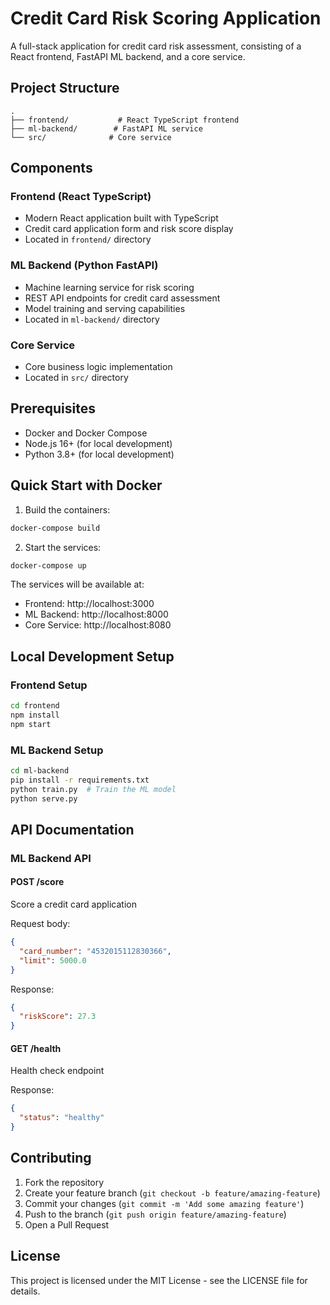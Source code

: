 # Credit Card Risk Scoring Application

A full-stack application for credit card risk assessment, consisting of a React frontend, FastAPI ML backend, and a core service.

## Project Structure

```
.
├── frontend/           # React TypeScript frontend
├── ml-backend/        # FastAPI ML service
└── src/              # Core service
```

## Components

### Frontend (React TypeScript)
- Modern React application built with TypeScript
- Credit card application form and risk score display
- Located in `frontend/` directory

### ML Backend (Python FastAPI)
- Machine learning service for risk scoring
- REST API endpoints for credit card assessment
- Model training and serving capabilities
- Located in `ml-backend/` directory

### Core Service
- Core business logic implementation
- Located in `src/` directory

## Prerequisites

- Docker and Docker Compose
- Node.js 16+ (for local development)
- Python 3.8+ (for local development)

## Quick Start with Docker

1. Build the containers:
```bash
docker-compose build
```

2. Start the services:
```bash
docker-compose up
```

The services will be available at:
- Frontend: http://localhost:3000
- ML Backend: http://localhost:8000
- Core Service: http://localhost:8080

## Local Development Setup

### Frontend Setup
```bash
cd frontend
npm install
npm start
```

### ML Backend Setup
```bash
cd ml-backend
pip install -r requirements.txt
python train.py  # Train the ML model
python serve.py
```

## API Documentation

### ML Backend API

#### POST /score
Score a credit card application

Request body:
```json
{
  "card_number": "4532015112830366",
  "limit": 5000.0
}
```

Response:
```json
{
  "riskScore": 27.3
}
```

#### GET /health
Health check endpoint

Response:
```json
{
  "status": "healthy"
}
```

## Contributing

1. Fork the repository
2. Create your feature branch (`git checkout -b feature/amazing-feature`)
3. Commit your changes (`git commit -m 'Add some amazing feature'`)
4. Push to the branch (`git push origin feature/amazing-feature`)
5. Open a Pull Request

## License

This project is licensed under the MIT License - see the LICENSE file for details.
